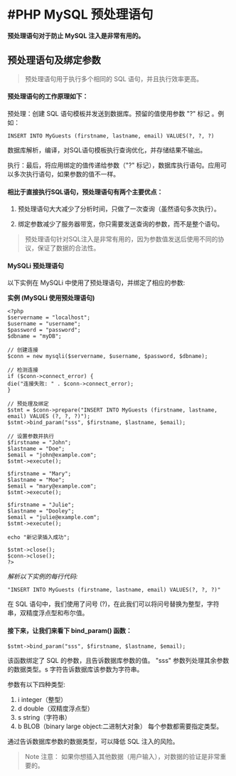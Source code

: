 #  #PHP MySQL 预处理语句
**预处理语句对于防止 MySQL 注入是非常有用的。**

## 预处理语句及绑定参数 ##
> 预处理语句用于执行多个相同的 SQL 语句，并且执行效率更高。

#### 预处理语句的工作原理如下： ####

预处理：创建 SQL 语句模板并发送到数据库。预留的值使用参数 "?" 标记 。例如：

    INSERT INTO MyGuests (firstname, lastname, email) VALUES(?, ?, ?)
数据库解析，编译，对SQL语句模板执行查询优化，并存储结果不输出。

执行：最后，将应用绑定的值传递给参数（"?" 标记），数据库执行语句。应用可以多次执行语句，如果参数的值不一样。

#### 相比于直接执行SQL语句，预处理语句有两个主要优点： ####

1. 预处理语句大大减少了分析时间，只做了一次查询（虽然语句多次执行）。

1. 绑定参数减少了服务器带宽，你只需要发送查询的参数，而不是整个语句。

> 预处理语句针对SQL注入是非常有用的，因为参数值发送后使用不同的协议，保证了数据的合法性。

#### MySQLi 预处理语句 ####
以下实例在 MySQLi 中使用了预处理语句，并绑定了相应的参数:

**实例 (MySQLi 使用预处理语句)**
    
    <?php
    $servername = "localhost";
    $username = "username";
    $password = "password";
    $dbname = "myDB";
     
    // 创建连接
    $conn = new mysqli($servername, $username, $password, $dbname);
     
    // 检测连接
    if ($conn->connect_error) {
    die("连接失败: " . $conn->connect_error);
    }
     
    // 预处理及绑定
    $stmt = $conn->prepare("INSERT INTO MyGuests (firstname, lastname, email) VALUES (?, ?, ?)");
    $stmt->bind_param("sss", $firstname, $lastname, $email);
     
    // 设置参数并执行
    $firstname = "John";
    $lastname = "Doe";
    $email = "john@example.com";
    $stmt->execute();
     
    $firstname = "Mary";
    $lastname = "Moe";
    $email = "mary@example.com";
    $stmt->execute();
     
    $firstname = "Julie";
    $lastname = "Dooley";
    $email = "julie@example.com";
    $stmt->execute();
     
    echo "新记录插入成功";
     
    $stmt->close();
    $conn->close();
    ?>

*解析以下实例的每行代码:*


    "INSERT INTO MyGuests (firstname, lastname, email) VALUES(?, ?, ?)"
在 SQL 语句中，我们使用了问号 (?)，在此我们可以将问号替换为整型，字符串，双精度浮点型和布尔值。

#### 接下来，让我们来看下 bind_param() 函数： ####

    $stmt->bind_param("sss", $firstname, $lastname, $email);
该函数绑定了 SQL 的参数，且告诉数据库参数的值。 "sss" 参数列处理其余参数的数据类型。s 字符告诉数据库该参数为字符串。

参数有以下四种类型:

1. i integer（整型）
1. d double（双精度浮点型）
1. s string（字符串）
1. b BLOB（binary large object:二进制大对象）
每个参数都需要指定类型。

通过告诉数据库参数的数据类型，可以降低 SQL 注入的风险。


> Note	注意： 如果你想插入其他数据（用户输入），对数据的验证是非常重要的。